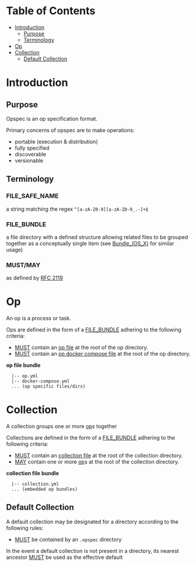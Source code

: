 # Table of Contents

- [Introduction](#introduction)
    - [Purpose](#purpose)
    - [Terminology](#terminology)
- [Op](#op)
- [Collection](#collection)
    - [Default Collection](#default-op-collection)

# Introduction

## Purpose

Opspec is an op specification format.

Primary concerns of opspec are to make operations: 
- portable (execution & distribution)
- fully specified
- discoverable 
- versionable

## Terminology

### FILE_SAFE_NAME

a string matching the regex `^[a-zA-Z0-9][a-zA-Z0-9_.-]+$`

### FILE_BUNDLE

a file directory with a defined structure allowing related files to be
grouped together as a conceptually single item (see <a
href="https://en.wikipedia.org/wiki/Bundle_(OS_X)">Bundle_(OS_X)</a> for
similar usage)

### MUST/MAY

as defined by [RFC 2119](https://tools.ietf.org/html/rfc2119)

# Op

An op is a process or task.

Ops are defined in the form of a [FILE_BUNDLE](#file_bundle) adhering to
the following criteria:

- [MUST](#mustmay) contain an [op file](op-file.md) at the root of the
  op directory.
- [MUST](#mustmay) contain an
  [op docker compose file](./op-docker-compose-file.md) at the root of
  the op directory.

**op file bundle**  

```TEXT
  |-- op.yml
  |-- docker-compose.yml
  ... (op specific files/dirs)
```

# Collection

A collection groups one or more [op](#op)s together

Collections are defined in the form of a [FILE_BUNDLE](#file_bundle)
adhering to the following criteria:

- [MUST](#mustmay) contain an [collection file](collection-file.md) at
  the root of the collection directory.
- [MAY](#mustmay) contain one or more [op](#op)s at the root of the
  collection directory.

**collection file bundle**  

```TEXT
  |-- collection.yml
  ... (embedded op bundles)
```

## Default Collection

A default collection may be designated for a directory according to the
following rules:

- [MUST](#mustmay) be contained by an `.opspec` directory

In the event a default collection is not present in a directory, its
nearest ancestor [MUST](#mustmay) be used as the effective default

